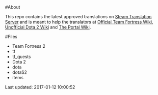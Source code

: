 #About

This repo contains the latest approved translations on [Steam Translation Server](http://translation.steampowered.com) and is meant to help the translators at [Official Team Fortress Wiki](https://wiki.teamfortress.com/wiki/Main_Page), [Unofficial Dota 2 Wiki](https://dota2.gamepedia.com/Dota_2_Wiki) and [The Portal Wiki](http://theportalwiki.com/wiki/Main_Page).

#Files
* Team Fortress 2
 * tf
 * tf_quests
* Dota 2
 * dota
 * dotaS2
 * items

Last updated: 2017-01-12 10:00:52